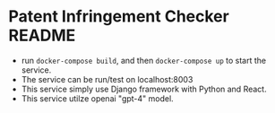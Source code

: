 # Patent Infringement Checker README

- run `docker-compose build`, and then `docker-compose up` to start the service.
- The service can be run/test on localhost:8003
- This service simply use Django framework with Python and React.
- This service utilze openai "gpt-4" model.
